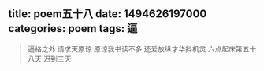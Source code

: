 title: poem五十八
date: 1494626197000
categories: poem
tags: 逼
---
> 逼格之外
请求天原谅
原谅我书读不多
还爱放纵才华抖机灵
六点起床第五十八天 迟到三天
 